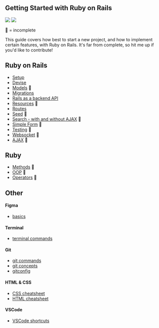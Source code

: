 <div id="top"></div>

## Getting Started with Ruby on Rails

<p align="left">
  <!-- version -->
  <img src='https://badgen.net/badge/Ruby/v3.1.2/blue' />
  <img src='https://badgen.net/badge/Rails/v7.1.0/blue' />
</p>

🚧 = incomplete <br>

This guide covers how best to start a new project, and how to implement certain features, with Ruby on Rails. It's far from complete, so hit me up if you'd like to contribute!

## Ruby on Rails
- [Setup](/setup.md)
- [Devise](/rails/devise.md)
- [Models](/rails/models.md) 🚧
- [Migrations](/rails/migrations.md)
- [Rails as a backend API](/rails/react.md)
- [Resources](/rails/resources.md) 🚧
- [Routes](/rails/routes.md)
- [Seed](/rails/seed.md) 🚧
- [Search - with and without AJAX](/rails/search.md) 🚧
- [Simple Form](/rails/simple.md) 🚧
- [Testing](/rails/testing.md) 🚧
- [Websocket](/rails/websocket.md) 🚧
- [AJAX](/rails/ajax.md) 🚧
<!-- ~~[Views](rails/views.md)~~
- ~~[Debugging](rails/debug.md)~~
- ~~[Forms](rails/forms.md)~~
- ~~[RSpec](rails/rspec.md)~~
- ~~[Style Guide](rails/style.md)~~
- ~~[AJAX](rails/ajax.md)~~ -->

## Ruby
- [Methods](/ruby/methods.md) 🚧
- [OOP](/ruby/oop.md) 🚧
- [Operators](/ruby/operators.md) 🚧

## Other

#### Figma
- [basics](/other/figma.md)

#### Terminal
- [terminal commands](/other/terminal.md)

#### Git
- [git commands](/other/git.md)
- [git concepts](/other/concepts.md)
- [gitconfig](/other/gitconfig.md)

#### HTML & CSS
- [CSS cheatsheet](/other/css.md)
- [HTML cheatsheet](/other/html.md)

#### VSCode
- [VSCode shortcuts](/other/vscode.md)

<!--
<p align="center">
  <img src="https://visitor-badge.laobi.icu/badge?page_id=adrianHards/rails-guide" id="counter">
</p>


[Back to Basics: HTTP Requests in Rails Apps](https://thoughtbot.com/blog/back-to-basics-http-requests)

https://thoughtbot.com/upcase/videos/apis-http-json

[Adding Routes to a Rails API](https://www.learnhowtoprogram.com/ruby-and-rails/building-an-api/adding-routes-to-a-rails-api)

https://medium.com/podiihq/understanding-rails-routes-and-restful-design-a192d64cbbb5
[Routing in Rails · Codegram](https://www.codegram.com/blog/routing-in-rails/)
-->
